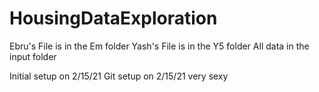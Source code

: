 # HousingDataExploration


Ebru's File is in the Em folder 
Yash's File is in the Y5 folder
All data in the input folder 


Initial setup on 2/15/21
Git setup on 2/15/21
very sexy
